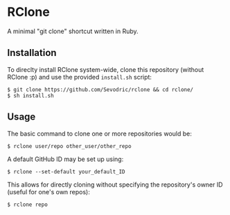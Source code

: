 # RClone
A minimal "git clone" shortcut written in Ruby.

## Installation
To direclty install RClone system-wide, clone this repository (without RClone :p) and use the provided `install.sh` script:
```
$ git clone https://github.com/Sevodric/rclone && cd rclone/
$ sh install.sh
```

## Usage
The basic command to clone one or more repositories would be:
```
$ rclone user/repo other_user/other_repo
```

A default GitHub ID may be set up using:
```
$ rclone --set-default your_default_ID
```
This allows for directly cloning without specifying the repository's owner ID (useful for one's own repos):
```
$ rclone repo
```
